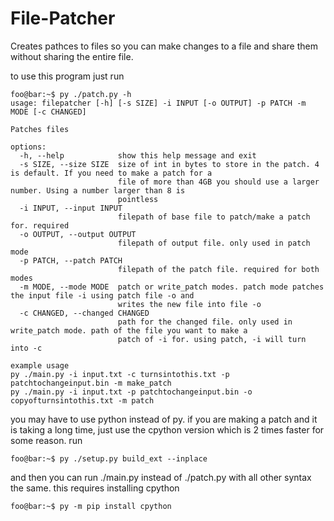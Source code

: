 # File-Patcher
Creates pathces to files so you can make changes to a file and share them without sharing the entire file.

to use this program just run 
```console
foo@bar:~$ py ./patch.py -h
usage: filepatcher [-h] [-s SIZE] -i INPUT [-o OUTPUT] -p PATCH -m MODE [-c CHANGED]

Patches files

options:
  -h, --help            show this help message and exit
  -s SIZE, --size SIZE  size of int in bytes to store in the patch. 4 is default. If you need to make a patch for a
                        file of more than 4GB you should use a larger number. Using a number larger than 8 is
                        pointless
  -i INPUT, --input INPUT
                        filepath of base file to patch/make a patch for. required
  -o OUTPUT, --output OUTPUT
                        filepath of output file. only used in patch mode
  -p PATCH, --patch PATCH
                        filepath of the patch file. required for both modes
  -m MODE, --mode MODE  patch or write_patch modes. patch mode patches the input file -i using patch file -o and
                        writes the new file into file -o
  -c CHANGED, --changed CHANGED
                        path for the changed file. only used in write_patch mode. path of the file you want to make a
                        patch of -i for. using patch, -i will turn into -c

example usage
py ./main.py -i input.txt -c turnsintothis.txt -p patchtochangeinput.bin -m make_patch
py ./main.py -i input.txt -p patchtochangeinput.bin -o copyofturnsintothis.txt -m patch
```
you may have to use python instead of py.
if you are making a patch and it is taking a long time, just use the cpython version which is 2 times faster for some reason.
run
```console
foo@bar:~$ py ./setup.py build_ext --inplace
```
and then you can run ./main.py instead of ./patch.py with all other syntax the same.
this requires installing cpython
```console
foo@bar:~$ py -m pip install cpython
```
